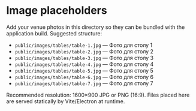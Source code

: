 # Image placeholders

Add your venue photos in this directory so they can be bundled with the application build. Suggested structure:

- `public/images/tables/table-1.jpg` — Фото для столу 1
- `public/images/tables/table-2.jpg` — Фото для столу 2
- `public/images/tables/table-3.jpg` — Фото для столу 3
- `public/images/tables/table-4.jpg` — Фото для столу 4
- `public/images/tables/table-5.jpg` — Фото для столу 5
- `public/images/tables/table-6.jpg` — Фото для столу 6
- `public/images/tables/table-7.jpg` — Фото для столу 7

Recommended resolution: 1600×900 JPG or PNG (16:9). Files placed here are served statically by Vite/Electron at runtime.
